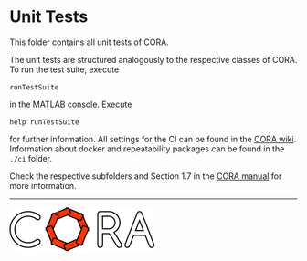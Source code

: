 # Unit Tests

This folder contains all unit tests of CORA.

The unit tests are structured analogously to the respective classes of CORA.
To run the test suite, execute 

    runTestSuite

in the MATLAB console. Execute

    help runTestSuite

for further information.
All settings for the CI can be found in the [CORA wiki](https://gitlab.lrz.de/cps/cora/-/wikis/home/).
Information about docker and repeatability packages can be found in the `./ci` folder.

Check the respective subfolders and Section 1.7 in the <a target='_blank' href="https://tumcps.github.io/CORA/manual">CORA manual</a> for more information.


<hr style="height: 1px;">

<img src="../app/images/coraLogo_readme.svg"/>